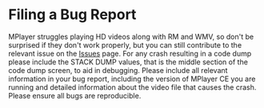 # Filing a Bug Report #

MPlayer struggles playing HD videos along with RM and WMV, so don't be surprised if they don't work properly, but you can still contribute to the relevant issue on the [Issues](http://code.google.com/p/mplayer-ce/issues/list) page.  For any crash resulting in a code dump please include the STACK DUMP values, that is the middle section of the code dump screen, to aid in debugging.  Please include all relevant information in your bug report, including the version of MPlayer CE you are running and detailed information about the video file that causes the crash.  Please ensure all bugs are reproducible.